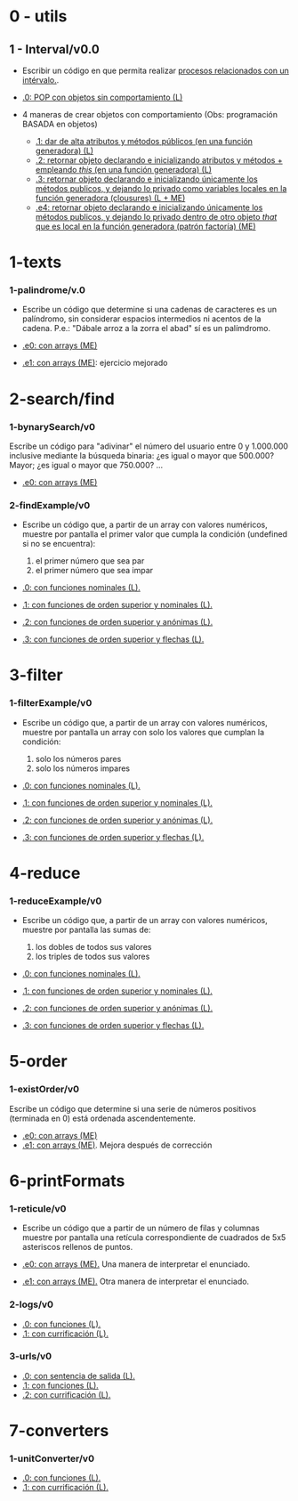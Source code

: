  # 0 - utils

 ## 1 - Interval/v0.0

 - Escribir un código en que permita realizar [procesos relacionados con un intérvalo.](./5-units.md#1-interval).

 - [.0: POP con objetos sin comportamiento (L)](../z-others/0-utils/1-interval/v0.0/app.js)
 - 4 maneras de crear objetos con comportamiento (Obs: programación BASADA en objetos)
   - [.1: dar de alta atributos y métodos públicos (en una función generadora) (L)](../z-others/0-utils/1-interval/v0.1/app.js)
   - [.2: retornar objeto declarando e inicializando atributos y métodos + empleando <i>this</i> (en una función generadora) (L)](../z-others/0-utils/1-interval/v0.2/app.js)
   - [.3: retornar objeto declarando e inicializando únicamente los métodos publicos, y dejando lo privado como variables locales en la función generadora (clousures) (L + ME)](../z-others/0-utils/1-interval/v0.3/app.js)
   - [.e4: retornar objeto declarando e inicializando únicamente los métodos publicos, y dejando lo privado dentro de otro objeto <i>that</i> que es local en la función generadora (patrón factoría) (ME)](../z-others/0-utils/1-interval/v0.e4/app.js)

# 1-texts
### 1-palindrome/v.0

- Escribe un código que determine si una cadenas de caracteres es un palíndromo, sin considerar espacios intermedios ni acentos de la cadena. P.e.: "Dábale arroz a la zorra el abad" sí es un palímdromo.

- [.e0: con arrays (ME)](../z-others/1-texts/1-palindrome/v0.e0/app.js)
- [.e1: con arrays (ME)](../z-others/1-texts/1-palindrome/v0.e1/app.js): ejercicio mejorado

# 2-search/find

### 1-bynarySearch/v0

Escribe un código para "adivinar" el número del usuario entre 0 y 1.000.000 inclusive mediante la búsqueda binaria: ¿es igual o mayor que 500.000? Mayor; ¿es igual o mayor que 750.000? ...

- [.e0: con arrays (ME)](../z-others/2-search_find/1-binarySearch/v0.e0/app.js)

### 2-findExample/v0

- Escribe un código que, a partir de un array con valores numéricos, muestre por pantalla el primer valor que cumpla la condición (undefined si no se encuentra):
  1. el primer número que sea par
  2. el primer número que sea impar

- [.0: con funciones nominales (L).](../z-others/2-search_find/2-findExample/v0.0/app.js)
- [.1: con funciones de orden superior y nominales (L).](../z-others/2-search_find/2-findExample/v0.1/app.js)
- [.2: con funciones de orden superior y anónimas (L).](../z-others/2-search_find/2-findExample/v0.2/app.js)
- [.3: con funciones de orden superior y flechas (L).](../z-others/2-search_find/2-findExample/v0.3/app.js)

# 3-filter
### 1-filterExample/v0

- Escribe un código que, a partir de un array con valores numéricos, muestre por pantalla un array con solo los valores que cumplan la condición:
  1. solo los números pares
  2. solo los números impares

- [.0: con funciones nominales (L).](../z-others/3-filter/1-filterExample/v0.0/app.js)
- [.1: con funciones de orden superior y nominales (L).](../z-others/3-filter/1-filterExample/v0.1/app.js)
- [.2: con funciones de orden superior y anónimas (L).](../z-others/3-filter/1-filterExample/v0.2/app.js)
- [.3: con funciones de orden superior y flechas (L).](../z-others/3-filter/1-filterExample/v0.3/app.js)

# 4-reduce
### 1-reduceExample/v0
- Escribe un código que, a partir de un array con valores numéricos, muestre por pantalla las sumas de:
  1. los dobles de todos sus valores
  2. los triples de todos sus valores

- [.0: con funciones nominales (L).](../z-others/4-reduce/1-reduceExample/v0.0/app.js)
- [.1: con funciones de orden superior y nominales (L).](../z-others/4-reduce/1-reduceExample/v0.1/app.js)
- [.2: con funciones de orden superior y anónimas (L).](../z-others/4-reduce/1-reduceExample/v0.2/app.js)
- [.3: con funciones de orden superior y flechas (L).](../z-others/4-reduce/1-reduceExample/v0.3/app.js)

# 5-order
### 1-existOrder/v0

Escribe un código que determine si una serie de números positivos (terminada en 0) está ordenada ascendentemente.

- [.e0: con arrays (ME)](../z-others/5-order/1-existOrder/v1.e0/app.js)
- [.e1: con arrays (ME)](../z-others/5-order/1-existOrder/v1.e1/app.js). Mejora después de corrección

# 6-printFormats
### 1-reticule/v0

- Escribe un código que a partir de un número de filas y columnas muestre por pantalla una retícula correspondiente de cuadrados de 5x5 asteriscos rellenos de puntos.

- [.e0: con arrays (ME).](../z-others/6-printFormats/1-reticule/v0.e0/app.js) Una manera de interpretar el enunciado.
- [.e1: con arrays (ME).](../z-others/6-printFormats/1-reticule/v0.e1/app.js) Otra manera de interpretar el enunciado.

### 2-logs/v0
- [.0: con funciones (L).](../z-others/6-printFormats/2-logs/v0.0/app.js) 
- [.1: con currificación (L).](../z-others/6-printFormats/2-logs/v0.1/app.js) 

### 3-urls/v0
- [.0: con sentencia de salida (L).](../z-others/6-printFormats/3-urls/v0.0/app.js) 
- [.1: con funciones (L).](../z-others/6-printFormats/3-urls/v0.1/app.js) 
- [.2: con currificación (L).](../z-others/6-printFormats/3-urls/v0.2/app.js) 

# 7-converters

### 1-unitConverter/v0
- [.0: con funciones (L).](../z-others/7-converters/1-unitConverter/v0.0/app.js) 
- [.1: con currificación (L).](../z-others/7-converters/1-unitConverter/v0.1/app.js) 
